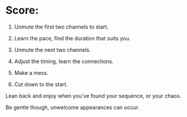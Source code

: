 # Score:

1. Unmute the first two channels to start.

2. Learn the pace, find the duration that suits you.

3. Unmute the next two channels.

4. Adjust the timing, learn the connections.

5. Make a mess.

6. Cut down to the start.

Lean back and enjoy when you've found your sequence, or your chaos.

Be gentle though, unwelcome appearances can occur.